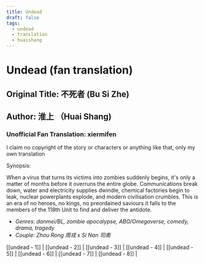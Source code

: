 ```yaml
---
title: Undead
draft: false
tags:
  - undead
  - translation
  - huaishang
---
```

# Undead (fan translation)
## Original Title: 不死者 (Bu Si Zhe)
## Author: 淮上 （Huai Shang)
### Unofficial Fan Translation: xiermifen
I claim no copyright of the story or characters or anything like that, only my own translation

Synopsis:

When a virus that turns its victims into zombies suddenly begins, it's only a matter of months before it overruns the entire globe. Communications break down, water and electricity supplies dwindle, chemical factories begin to leak, nuclear powerplants explode, and modern civilisation crumbles. This is an era of no heroes, no kings, no preordained saviours it falls to the members of the 118th Unit to find and deliver the antidote.

- *Genres: danmei/BL, zombie apocalypse, ABO/Omegaverse, comedy, drama, tragedy*
- *Couple: Zhou Rong 周戎 x Si Nan 司南*

[[undead - 1]] | [[undead - 2]] | [[undead - 3]] | [[undead - 4]] | [[undead - 5]] | [[undead - 6]] | [[undead - 7]] | [[undead - 8]] |
